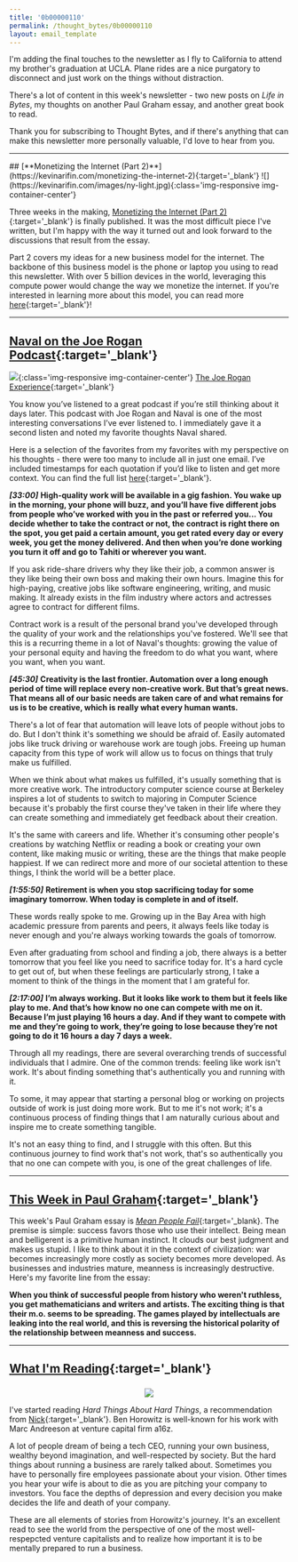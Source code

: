 ```yaml
---
title: '0b00000110'
permalink: /thought_bytes/0b00000110
layout: email_template
---
```

I'm adding the final touches to the newsletter as I fly to California to attend my brother's graduation at UCLA. Plane rides are a nice purgatory to disconnect and just work on the things without distraction.

There's a lot of content in this week's newsletter - two new posts on *Life in Bytes*, my thoughts on another Paul Graham essay, and another great book to read.

Thank you for subscribing to Thought Bytes, and if there's anything that can make this newsletter more personally valuable, I'd love to hear from you.

<hr class='post-hr'>
## [**Monetizing the Internet (Part 2)**](https://kevinarifin.com/monetizing-the-internet-2){:target='_blank'}
![](https://kevinarifin.com/images/ny-light.jpg){:class='img-responsive img-container-center'}

Three weeks in the making, [Monetizing the Internet (Part 2)](https://kevinarifin.com/monetizing-the-internet-2){:target='_blank'} is finally published. It was the most difficult piece I've written, but I'm happy with the way it turned out and look forward to the discussions that result from the essay.

Part 2 covers my ideas for a new business model for the internet. The backbone of this business model is the phone or laptop you using to read this newsletter. With over 5 billion devices in the world, leveraging this compute power would change the way we monetize the internet. If you're interested in learning more about this model, you can read more [here](https://kevinarifin.com/monetizing-the-internet-2){:target='_blank'}!

<hr class='post-hr'/>

## [**Naval on the Joe Rogan Podcast**](https://podcasts.apple.com/us/podcast/the-joe-rogan-experience/id360084272?i=1000440636786){:target='_blank'}
![](https://kevinarifin.com/images/thought_bytes/naval-joe.jpg){:class='img-responsive img-container-center'}
[The Joe Rogan Experience](http://podcasts.joerogan.net/podcasts/naval-ravikant){:target='_blank'}

You know you’ve listened to a great podcast if you’re still thinking about it days later. This podcast with Joe Rogan and Naval is one of the most interesting conversations I’ve ever listened to. I immediately gave it a second listen and noted my favorite thoughts Naval shared.

Here is a selection of the favorites from my favorites with my perspective on his thoughts - there were too many to include all in just one email. I’ve included timestamps for each quotation if you’d like to listen and get more context. You can find the full list [here](https://kevinarifin.com/naval){:target='_blank'}.

***[33:00]*** **High-quality work will be available in a gig fashion. You wake up in the morning, your phone will buzz, and you’ll have five different jobs from people who’ve worked with you in the past or referred you... You decide whether to take the contract or not, the contract is right there on the spot, you get paid a certain amount, you get rated every day or every week, you get the money delivered. And then when you’re done working you turn it off and go to Tahiti or wherever you want.**

If you ask ride-share drivers why they like their job, a common answer is they like being their own boss and making their own hours. Imagine this for high-paying, creative jobs like software engineering, writing, and music making. It already exists in the film industry where actors and actresses agree to contract for different films.

Contract work is a result of the personal brand you've developed through the quality of your work and the relationships you've fostered. We'll see that this is a recurring theme in a lot of Naval's thoughts: growing the value of your personal equity and having the freedom to do what you want, where you want, when you want.

***[45:30]*** **Creativity is the last frontier. Automation over a long enough period of time will replace every non-creative work. But that’s great news. That means all of our basic needs are taken care of and what remains for us is to be creative, which is really what every human wants.**

There's a lot of fear that automation will leave lots of people without jobs to do. But I don't think it's something we should be afraid of. Easily automated jobs like truck driving or warehouse work are tough jobs. Freeing up human capacity from this type of work will allow us to focus on things that truly make us fulfilled.

When we think about what makes us fulfilled, it's usually something that is more creative work. The introductory computer science course at Berkeley inspires a lot of students to switch to majoring in Computer Science because it's probably the first course they've taken in their life where they can create something and immediately get feedback about their creation.

It's the same with careers and life. Whether it's consuming other people's creations by watching Netflix or reading a book or creating your own content, like making music or writing, these are the things that make people happiest. If we can redirect more and more of our societal attention to these things, I think the world will be a better place.

***[1:55:50]*** **Retirement is when you stop sacrificing today for some imaginary tomorrow. When today is complete in and of itself.**

These words really spoke to me. Growing up in the Bay Area with high academic pressure from parents and peers, it always feels like today is never enough and you're always working towards the goals of tomorrow.

Even after graduating from school and finding a job, there always is a better tomorrow that you feel like you need to sacrifice today for. It's a hard cycle to get out of, but when these feelings are particularly strong, I take a moment to think of the things in the moment that I am grateful for.

***[2:17:00]*** **I’m always working. But it looks like work to them but it feels like play to me. And that’s how know no one can compete with me on it. Because I’m just playing 16 hours a day. And if they want to compete with me and they’re going to work, they’re going to lose because they’re not going to do it 16 hours a day 7 days a week.**

Through all my readings, there are several overarching trends of successful individuals that I admire. One of the common trends: feeling like work isn't work. It's about finding something that's authentically you and running with it.

To some, it may appear that starting a personal blog or working on projects outside of work is just doing more work. But to me it's not work; it's a continuous process of finding things that I am naturally curious about and inspire me to create something tangible.

It's not an easy thing to find, and I struggle with this often. But this continuous journey to find work that's not work, that's so authentically you that no one can compete with you, is one of the great challenges of life.

<hr class='post-hr'/>

## [**This Week in Paul Graham**](http://www.paulgraham.com/mean.html){:target='_blank'}

This week's Paul Graham essay is [*Mean People Fail*](http://paulgraham.com/mean.html){:target='_blank}. The premise is simple: success favors those who use their intellect. Being mean and belligerent is a primitive human instinct. It clouds our best judgment and makes us stupid. I like to think about it in the context of civilization: war becomes increasingly more costly as society becomes more developed. As businesses and industries mature, meanness is increasingly destructive. Here's my favorite line from the essay:

**When you think of successful people from history who weren't ruthless, you get mathematicians and writers and artists. The exciting thing is that their m.o. seems to be spreading. The games played by intellectuals are leaking into the real world, and this is reversing the historical polarity of the relationship between meanness and success.**

<hr class='post-hr'/>

## [**What I'm Reading**](https://www.amazon.com/Hard-Thing-About-Things-Building/dp/0062273205){:target='_blank'}
<center>
<img src='https://kevinarifin.com/images/thought_bytes/hard-things.jpg' class="img-responsive img-container-center" style='max-width:164px; margin-top: 5px'/>
</center>

I've started reading *Hard Things About Hard Things*, a recommendation from [Nick](https://nickchua.me){:target='_blank'}. Ben Horowitz is well-known for his work with Marc Andreeson at venture capital firm a16z.

A lot of people dream of being a tech CEO, running your own business, wealthy beyond imagination, and well-respected by society. But the hard things about running a business are rarely talked about. Sometimes you have to personally fire employees passionate about your vision. Other times you hear your wife is about to die as you are pitching your company to investors. You face the depths of depression and every decision you make decides the life and death of your company.

These are all elements of stories from Horowitz's journey. It's an excellent read to see the world from the perspective of one of the most well-respepcted venture capitalists and to realize how important it is to be mentally prepared to run a business.
